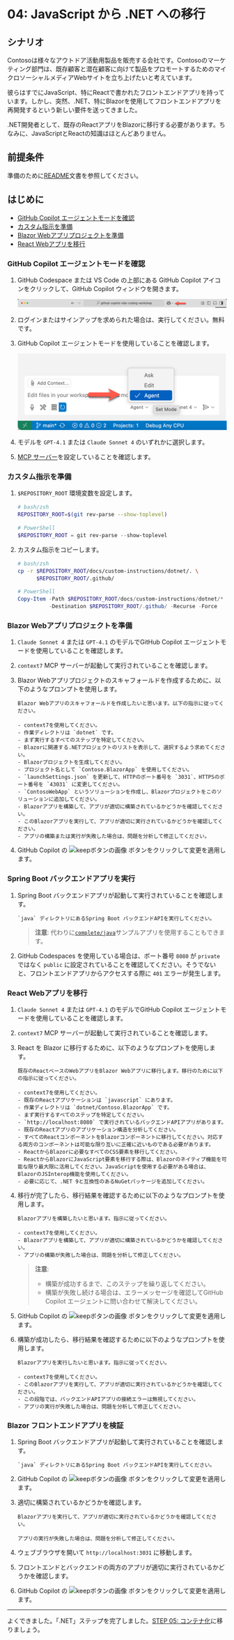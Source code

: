 # 04: JavaScript から .NET への移行

## シナリオ

Contosoは様々なアウトドア活動用製品を販売する会社です。Contosoのマーケティング部門は、既存顧客と潜在顧客に向けて製品をプロモートするためのマイクロソーシャルメディアWebサイトを立ち上げたいと考えています。

彼らはすでにJavaScript、特にReactで書かれたフロントエンドアプリを持っています。しかし、突然、.NET、特にBlazorを使用してフロントエンドアプリを再開発するという新しい要件を送ってきました。

.NET開発者として、既存のReactアプリをBlazorに移行する必要があります。ちなみに、JavaScriptとReactの知識はほとんどありません。

## 前提条件

準備のために[README](../README.md)文書を参照してください。

## はじめに

- [GitHub Copilot エージェントモードを確認](#github-copilot-エージェントモードを確認)
- [カスタム指示を準備](#カスタム指示を準備)
- [Blazor Webアプリプロジェクトを準備](#blazor-webアプリプロジェクトを準備)
- [React Webアプリを移行](#react-webアプリを移行)

### GitHub Copilot エージェントモードを確認

1. GitHub Codespace または VS Code の上部にある GitHub Copilot アイコンをクリックして、GitHub Copilot ウィンドウを開きます。

   ![GitHub Copilot Chat を開く](../../../docs/images/setup-02.png)

1. ログインまたはサインアップを求められた場合は、実行してください。無料です。
1. GitHub Copilot エージェントモードを使用していることを確認します。

   ![GitHub Copilot エージェントモード](../../../docs/images/setup-03.png)

1. モデルを `GPT-4.1` または `Claude Sonnet 4` のいずれかに選択します。
1. [MCP サーバー](./00-setup.md#mcp-サーバーを設定)を設定していることを確認します。

### カスタム指示を準備

1. `$REPOSITORY_ROOT` 環境変数を設定します。

   ```bash
   # bash/zsh
   REPOSITORY_ROOT=$(git rev-parse --show-toplevel)
   ```

   ```powershell
   # PowerShell
   $REPOSITORY_ROOT = git rev-parse --show-toplevel
   ```

1. カスタム指示をコピーします。

    ```bash
    # bash/zsh
    cp -r $REPOSITORY_ROOT/docs/custom-instructions/dotnet/. \
          $REPOSITORY_ROOT/.github/
    ```

    ```powershell
    # PowerShell
    Copy-Item -Path $REPOSITORY_ROOT/docs/custom-instructions/dotnet/* `
              -Destination $REPOSITORY_ROOT/.github/ -Recurse -Force
    ```

### Blazor Webアプリプロジェクトを準備

1. `Claude Sonnet 4` または `GPT-4.1` のモデルでGitHub Copilot エージェントモードを使用していることを確認します。
1. `context7` MCP サーバーが起動して実行されていることを確認します。
1. Blazor Webアプリプロジェクトのスキャフォールドを作成するために、以下のようなプロンプトを使用します。

    ```text
    Blazor Webアプリのスキャフォールドを作成したいと思います。以下の指示に従ってください。

    - context7を使用してください。
    - 作業ディレクトリは `dotnet` です。
    - まず実行するすべてのステップを特定してください。
    - Blazorに関連する.NETプロジェクトのリストを表示して、選択するよう求めてください。
    - Blazorプロジェクトを生成してください。
    - プロジェクト名として `Contoso.BlazorApp` を使用してください。
    - `launchSettings.json` を更新して、HTTPのポート番号を `3031`、HTTPSのポート番号を `43031` に変更してください。
    - `ContosoWebApp` というソリューションを作成し、Blazorプロジェクトをこのソリューションに追加してください。
    - Blazorアプリを構築して、アプリが適切に構築されているかどうかを確認してください。
    - このBlazorアプリを実行して、アプリが適切に実行されているかどうかを確認してください。
    - アプリの構築または実行が失敗した場合は、問題を分析して修正してください。
    ```

1. GitHub Copilot の ![keepボタンの画像](https://img.shields.io/badge/keep-blue) ボタンをクリックして変更を適用します。

### Spring Boot バックエンドアプリを実行

1. Spring Boot バックエンドアプリが起動して実行されていることを確認します。

    ```text
    `java` ディレクトリにあるSpring Boot バックエンドAPIを実行してください。
    ```

   > **注意**: 代わりに[`complete/java`](../complete/java/)サンプルアプリを使用することもできます。

1. GitHub Codespaces を使用している場合は、ポート番号 `8080` が `private` ではなく `public` に設定されていることを確認してください。そうでないと、フロントエンドアプリからアクセスする際に `401` エラーが発生します。

### React Webアプリを移行

1. `Claude Sonnet 4` または `GPT-4.1` のモデルでGitHub Copilot エージェントモードを使用していることを確認します。
1. `context7` MCP サーバーが起動して実行されていることを確認します。
1. React を Blazor に移行するために、以下のようなプロンプトを使用します。

    ```text
    既存のReactベースのWebアプリをBlazor Webアプリに移行します。移行のために以下の指示に従ってください。
    
    - context7を使用してください。
    - 既存のReactアプリケーションは `javascript` にあります。
    - 作業ディレクトリは `dotnet/Contoso.BlazorApp` です。
    - まず実行するすべてのステップを特定してください。
    - `http://localhost:8080` で実行されているバックエンドAPIアプリがあります。
    - 既存のReactアプリのアプリケーション構造を分析してください。
    - すべてのReactコンポーネントをBlazorコンポーネントに移行してください。対応する両方のコンポーネントは可能な限り互いに正確に近いものである必要があります。
    - ReactからBlazorに必要なすべてのCSS要素を移行してください。
    - ReactからBlazorにJavaScript要素を移行する際は、Blazorのネイティブ機能を可能な限り最大限に活用してください。JavaScriptを使用する必要がある場合は、BlazorのJSInterop機能を使用してください。
    - 必要に応じて、.NET 9と互換性のあるNuGetパッケージを追加してください。
    ```

1. 移行が完了したら、移行結果を確認するために以下のようなプロンプトを使用します。

    ```text
    Blazorアプリを構築したいと思います。指示に従ってください。

    - context7を使用してください。
    - Blazorアプリを構築して、アプリが適切に構築されているかどうかを確認してください。
    - アプリの構築が失敗した場合は、問題を分析して修正してください。
    ```

   > **注意**:
   >
   > - 構築が成功するまで、このステップを繰り返してください。
   > - 構築が失敗し続ける場合は、エラーメッセージを確認してGitHub Copilot エージェントに問い合わせて解決してください。

1. GitHub Copilot の ![keepボタンの画像](https://img.shields.io/badge/keep-blue) ボタンをクリックして変更を適用します。
1. 構築が成功したら、移行結果を確認するために以下のようなプロンプトを使用します。

    ```text
    Blazorアプリを実行したいと思います。指示に従ってください。

    - context7を使用してください。
    - このBlazorアプリを実行して、アプリが適切に実行されているかどうかを確認してください。
    - この段階では、バックエンドAPIアプリの接続エラーは無視してください。
    - アプリの実行が失敗した場合は、問題を分析して修正してください。
    ```

### Blazor フロントエンドアプリを検証

1. Spring Boot バックエンドアプリが起動して実行されていることを確認します。

    ```text
    `java` ディレクトリにあるSpring Boot バックエンドAPIを実行してください。
    ```

1. GitHub Copilot の ![keepボタンの画像](https://img.shields.io/badge/keep-blue) ボタンをクリックして変更を適用します。
1. 適切に構築されているかどうかを確認します。

    ```text
    Blazorアプリを実行して、アプリが適切に実行されているかどうかを確認してください。

    アプリの実行が失敗した場合は、問題を分析して修正してください。
    ```

1. ウェブブラウザを開いて `http://localhost:3031` に移動します。
1. フロントエンドとバックエンドの両方のアプリが適切に実行されているかどうかを確認します。
1. GitHub Copilot の ![keepボタンの画像](https://img.shields.io/badge/keep-blue) ボタンをクリックして変更を適用します。

---

よくできました。「.NET」ステップを完了しました。[STEP 05: コンテナ化](./05-containerization.md)に移りましょう。